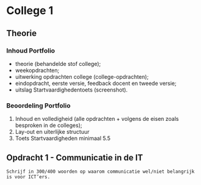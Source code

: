 # College 1
## Theorie

### Inhoud Portfolio

* theorie (behandelde stof college);
* weekopdrachten;
* uitwerking opdrachten college (college-opdrachten);
* eindopdracht, eerste versie, feedback docent en tweede versie;
* uitslag Startvaardighedentoets (screenshot).

### Beoordeling Portfolio

  1. Inhoud en volledigheid
     (alle opdrachten + volgens de eisen zoals besproken in de colleges); 
  2. Lay-out en uiterlijke structuur
  3. Toets Startvaardigheden minimaal 5.5

## Opdracht 1 - Communicatie in de IT

```
Schrijf in 300/400 woorden op waarom communicatie wel/niet belangrijk is voor ICT’ers.
```

